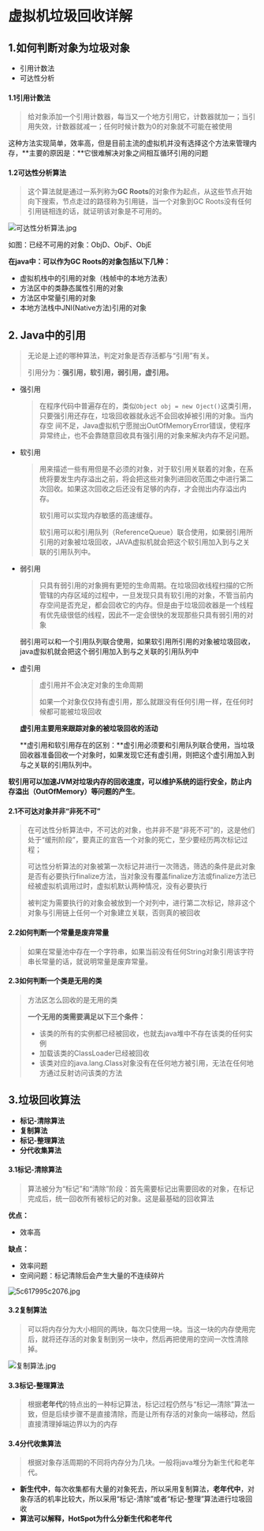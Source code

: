 #  虚拟机垃圾回收详解

## 1.如何判断对象为垃圾对象

* 引用计数法
* 可达性分析

#### 1.1引用计数法

> 给对象添加一个引用计数器，每当又一个地方引用它，计数器就加一；当引用失效，计数器就减一；任何时候计数为0的对象就不可能在被使用

这种方法实现简单，效率高，但是目前主流的虚拟机并没有选择这个方法来管理内存，**主要的原因是：**它很难解决对象之间相互循环引用的问题

#### 1.2可达性分析算法

> 这个算法就是通过一系列称为**GC Roots**的对象作为起点，从这些节点开始向下搜索，节点走过的路径称为引用链，当一个对象到GC Roots没有任何引用链相连的话，就证明该对象是不可用的。

![可达性分析算法.jpg](http://wx2.sinaimg.cn/mw690/0060lm7Tly1fzoe6l75uoj30j609p74w.jpg)

如图：已经不可用的对象：ObjD、ObjF、ObjE

**在java中：可以作为GC Roots的对象包括以下几种：**

* 虚拟机栈中的引用的对象（栈帧中的本地方法表）
* 方法区中的类静态属性引用的对象
* 方法区中常量引用的对象
* 本地方法栈中JNI(Native方法)引用的对象

## 2. Java中的引用

> 无论是上述的哪种算法，判定对象是否存活都与“引用”有关。
>
> 引用分为：**强引用，软引用，弱引用，虚引用。**

* 强引用

  > 在程序代码中普遍存在的，类似`Object obj = new Oject()`这类引用，只要强引用还存在，垃圾回收器就永远不会回收掉被引用的对象。当内存空 间不足，Java虚拟机宁愿抛出OutOfMemoryError错误，使程序异常终止，也不会靠随意回收具有强引用的对象来解决内存不足问题。

* 软引用

  > 用来描述一些有用但是不必须的对象，对于软引用关联着的对象，在系统将要发生内存溢出之前，将会把这些对象列进回收范围之中进行第二次回收。如果这次回收之后还没有足够的内存，才会抛出内存溢出内存。
  >
  > 软引用可以实现内存敏感的高速缓存。
  >
  > 软引用可以和引用队列（ReferenceQueue）联合使用，如果弱引用所引用的对象被垃圾回收，JAVA虚拟机就会把这个软引用加入到与之关联的引用队列中。

* 弱引用

  >只具有弱引用的对象拥有更短的生命周期。在垃圾回收线程扫描的它所管辖的内存区域的过程中，一旦发现只具有软引用的对象，不管当前内存空间是否充足，都会回收它的内存。但是由于垃圾回收器是一个线程有优先级很低的线程，因此不一定会很快的发现那些只具有弱引用的对象

   弱引用可以和一个引用队列联合使用，如果软引用所引用的对象被垃圾回收，java虚拟机就会把这个弱引用加入到与之关联的引用队列中

* 虚引用

  	> 虚引用并不会决定对象的生命周期
  	>
  	> 如果一个对象仅仅持有虚引用，那么就跟没有任何引用一样，在任何时候都可能被垃圾回收

  **虚引用主要用来跟踪对象的被垃圾回收的活动**

  **虚引用和软引用存在的区别：**虚引用必须要和引用队列联合使用，当垃圾回收器准备回收一个对象时，如果发现它还有虚引用，则把这个虚引用加入到与之关联的引用队列中。

**软引用可以加速JVM对垃圾内存的回收速度，可以维护系统的运行安全，防止内存溢出（OutOfMemory）等问题的产生**。

#### 2.1不可达对象并非“非死不可”

> 在可达性分析算法中，不可达的对象，也并非不是“非死不可”的，这是他们处于“缓刑阶段”，要真正的宣告一个对象的死亡，至少要经历两次标记过程；
>
> 可达性分析算法的对象被第一次标记并进行一次筛选，筛选的条件是此对象是否有必要执行finalize方法，当对象没有覆盖finalize方法或finalize方法已经被虚拟机调用过时，虚拟机默认两种情况，没有必要执行
>
> 被判定为需要执行的对象会被放到一个对列中，进行第二次标记，除非这个对象与引用链上任何一个对象建立关联，否则真的被回收

#### 2.2如何判断一个常量是废弃常量

> 如果在常量池中存在一个字符串，如果当前没有任何String对象引用该字符串长常量的话，就说明常量是废弃常量。

#### 2.3如何判断一个类是无用的类

> 方法区怎么回收的是无用的类
>
> **一个无用的类需要满足以下三个条件：**
>
> * 该类的所有的实例都已经被回收，也就去java堆中不存在该类的任何实例
> * 加载该类的ClassLoader已经被回收
> * 该类对应的java.lang.Class对象没有在任何地方被引用，无法在任何地方通过反射访问该类的方法

## 3.垃圾回收算法

* **标记-清除算法**
* **复制算法**
* **标记-整理算法**
* **分代收集算法**

#### 3.1标记-清除算法

> 算法被分为“标记”和“清除”阶段：首先需要标记出需要回收的对象，在标记完成后，统一回收所有被标记的对象。这是最基础的回收算法

**优点：**

* 效率高

**缺点：**

* 效率问题
* 空间问题：标记清除后会产生大量的不连续碎片

![5c617995c2076.jpg](https://i.loli.net/2019/02/11/5c617995c2076.jpg)

#### 3.2复制算法

> 可以将内存分为大小相同的两块，每次只使用一块。当这一块的内存使用完后，就将还存活的对象复制到另一块中，然后再把使用的空间一次性清除掉。

![复制算法.jpg](https://i.loli.net/2019/02/11/5c617d9d5473a.jpg)

#### 3.3标记-整理算法

> 根据**老年代**的特点出的一种标记算法，标记过程仍然与“标记—清除”算法一致，但是后续步骤不是直接清除，而是让所有存活的对象向一端移动，然后直接清理掉端边界以为的内存

#### 3.4分代收集算法

> 根据对象存活周期的不同将内存分为几块。一般将java堆分为新生代和老年代。

* **新生代中**，每次收集都有大量的对象死去，所以采用复制算法，**老年代中**，对象存活的机率比较大，所以采用“标记-清除”或者“标记-整理”算法进行垃圾回收
* **算法可以解释，HotSpot为什么分新生代和老年代**

